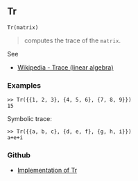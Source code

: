 ## Tr

```
Tr(matrix)
```

> computes the trace of the `matrix`.
 
See
* [Wikipedia - Trace (linear algebra)](https://en.wikipedia.org/wiki/Trace_matrix)  

### Examples

```
>> Tr({{1, 2, 3}, {4, 5, 6}, {7, 8, 9}})
15
```

Symbolic trace:
```
>> Tr({{a, b, c}, {d, e, f}, {g, h, i}})
a+e+i
```
  

### Github

* [Implementation of Tr](https://github.com/axkr/symja_android_library/blob/master/symja_android_library/matheclipse-core/src/main/java/org/matheclipse/core/builtin/LinearAlgebra.java#L4086) 
